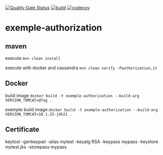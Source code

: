 [![Quality Gate Status](https://sonarcloud.io/api/project_badges/measure?project=doudouchat_exemple-authorization&metric=alert_status)](https://sonarcloud.io/dashboard?id=doudouchat_exemple-authorization)
[![build](https://github.com/doudouchat/exemple-authorization/workflows/build/badge.svg)](https://github.com/doudouchat/exemple-authorization/actions)
[![codecov](https://codecov.io/gh/doudouchat/exemple-authorization/graph/badge.svg)](https://codecov.io/gh/doudouchat/exemple-authorization) 

# exemple-authorization

## maven

<p>execute <code>mvn clean install</code></p>

<p>execute with docker and cassandra <code>mvn clean verify -Pauthorization,it</code></p>

## Docker

<p>build image <code>docker build -t exemple-authorization --build-arg VERSION_TOMCAT=@Tag .</code></p>

<p>exemple build image <code>docker build -t exemple-authorization --build-arg VERSION_TOMCAT=10.1.25-jdk21 .</code>

## Certificate

keytool -genkeypair -alias mytest -keyalg RSA -keypass mypass -keystore mytest.jks -storepass mypass

